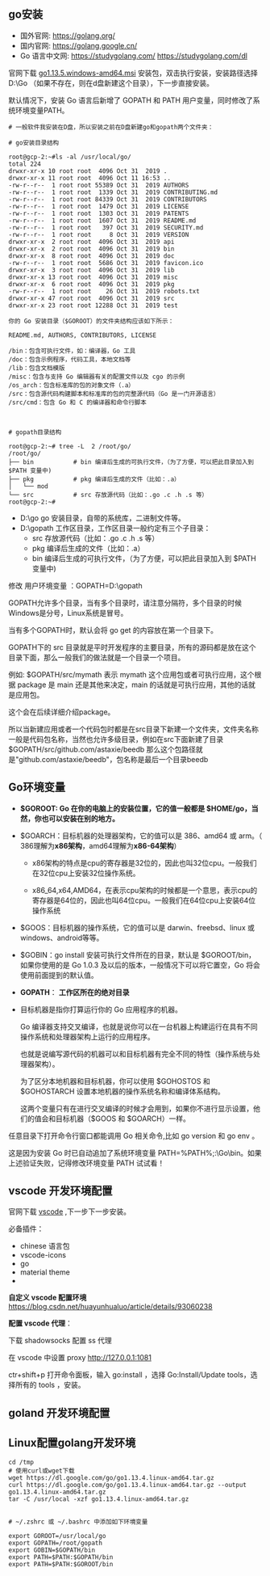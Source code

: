 ## go安装

- 国外官网: https://golang.org/ 
- 国内官网: https://golang.google.cn/ 
- Go 语言中文网: https://studygolang.com/ https://studygolang.com/dl

官网下载 [go1.13.5.windows-amd64.msi](https://dl.google.com/go/go1.13.5.windows-amd64.msi) 安装包，双击执行安装，安装路径选择 D:\Go （如果不存在，则在d盘新建这个目录），下一步直接安装。

默认情况下，安装 Go 语言后新增了 GOPATH 和 PATH 用户变量，同时修改了系统环境变量PATH。





```shell
# 一般软件我安装在D盘，所以安装之前在D盘新建go和gopath两个文件夹：

# go安装目录结构

root@gcp-2:~#ls -al /usr/local/go/                                                                                                                                                                              
total 224                                                                                        
drwxr-xr-x 10 root root  4096 Oct 31  2019 .                                     
drwxr-xr-x 11 root root  4096 Oct 11 16:53 ..                                  
-rw-r--r--  1 root root 55389 Oct 31  2019 AUTHORS                          
-rw-r--r--  1 root root  1339 Oct 31  2019 CONTRIBUTING.md                       
-rw-r--r--  1 root root 84339 Oct 31  2019 CONTRIBUTORS                         
-rw-r--r--  1 root root  1479 Oct 31  2019 LICENSE                                                                          
-rw-r--r--  1 root root  1303 Oct 31  2019 PATENTS                             
-rw-r--r--  1 root root  1607 Oct 31  2019 README.md                            
-rw-r--r--  1 root root   397 Oct 31  2019 SECURITY.md                       
-rw-r--r--  1 root root     8 Oct 31  2019 VERSION                            
drwxr-xr-x  2 root root  4096 Oct 31  2019 api                                 
drwxr-xr-x  2 root root  4096 Oct 31  2019 bin                           
drwxr-xr-x  8 root root  4096 Oct 31  2019 doc                                    
-rw-r--r--  1 root root  5686 Oct 31  2019 favicon.ico                           
drwxr-xr-x  3 root root  4096 Oct 31  2019 lib                              
drwxr-xr-x 13 root root  4096 Oct 31  2019 misc                                  
drwxr-xr-x  6 root root  4096 Oct 31  2019 pkg                                
-rw-r--r--  1 root root    26 Oct 31  2019 robots.txt                            
drwxr-xr-x 47 root root  4096 Oct 31  2019 src                                
drwxr-xr-x 23 root root 12288 Oct 31  2019 test  

你的 Go 安装目录（$GOROOT）的文件夹结构应该如下所示：

README.md, AUTHORS, CONTRIBUTORS, LICENSE

/bin：包含可执行文件，如：编译器，Go 工具
/doc：包含示例程序，代码工具，本地文档等
/lib：包含文档模版
/misc：包含与支持 Go 编辑器有关的配置文件以及 cgo 的示例
/os_arch：包含标准库的包的对象文件（.a）
/src：包含源代码构建脚本和标准库的包的完整源代码（Go 是一门开源语言）
/src/cmd：包含 Go 和 C 的编译器和命令行脚本



# gopath目录结构

root@gcp-2:~# tree -L  2 /root/go/                                                                                                                                                                               
/root/go/                                                                      
├── bin           # bin 编译后生成的可执行文件，（为了方便，可以把此目录加入到 $PATH 变量中)            
├── pkg           # pkg 编译后生成的文件（比如：.a）                                                                  
│   └── mod                                                                            
└── src        	  # src 存放源代码（比如：.go .c .h .s 等）                                                                                                                                                                                 
root@gcp-2:~# 
```



- D:\go             go 安装目录，自带的系统库，二进制文件等。
- D:\gopath    工作区目录，工作区目录一般约定有三个子目录：
  -  src 存放源代码（比如：.go .c .h .s 等）   
  -  pkg 编译后生成的文件（比如：.a）   
  -  bin 编译后生成的可执行文件，（为了方便，可以把此目录加入到 $PATH 变量中)

修改 用户环境变量 ：GOPATH=D:\gopath

GOPATH允许多个目录，当有多个目录时，请注意分隔符，多个目录的时候Windows是分号，Linux系统是冒号。

当有多个GOPATH时，默认会将 go get 的内容放在第一个目录下。

GOPATH下的 src 目录就是平时开发程序的主要目录，所有的源码都是放在这个目录下面，那么一般我们的做法就是一个目录一个项目。

例如: $GOPATH/src/mymath 表示 mymath 这个应用包或者可执行应用，这个根据 package 是 main 还是其他来决定，main 的话就是可执行应用，其他的话就是应用包。

这个会在后续详细介绍package。

所以当新建应用或者一个代码包时都是在src目录下新建一个文件夹，文件夹名称一般是代码包名称，当然也允许多级目录，例如在src下面新建了目录$GOPATH/src/github.com/astaxie/beedb 那么这个包路径就是"github.com/astaxie/beedb"，包名称是最后一个目录beedb



## Go环境变量



- **$GOROOT:  Go 在你的电脑上的安装位置，它的值一般都是 $HOME/go，当然，你也可以安装在别的地方。**

- $GOARCH：目标机器的处理器架构，它的值可以是 386、amd64 或 arm。（ 386理解为**x86架构**，amd64理解为**x86-64架构**）

  - x86架构的特点是cpu的寄存器是32位的，因此也叫32位cpu。一般我们在32位cpu上安装32位操作系统。

  - x86_64,x64,AMD64，在表示cpu架构的时候都是一个意思，表示cpu的寄存器是64位的，因此也叫64位cpu。一般我们在64位cpu上安装64位操作系统
  
- $GOOS：目标机器的操作系统，它的值可以是 darwin、freebsd、linux 或 windows、android等等。

- $GOBIN：go install 安装可执行文件所在的目录，默认是 $GOROOT/bin，如果你使用的是 Go 1.0.3 及以后的版本，一般情况下可以将它置空，Go 将会使用前面提到的默认值。

- **GOPATH**： **工作区所在的绝对目录**

- 目标机器是指你打算运行你的 Go 应用程序的机器。

  Go 编译器支持交叉编译，也就是说你可以在一台机器上构建运行在具有不同操作系统和处理器架构上运行的应用程序。

  也就是说编写源代码的机器可以和目标机器有完全不同的特性（操作系统与处理器架构）。

  为了区分本地机器和目标机器，你可以使用 $GOHOSTOS 和 $GOHOSTARCH 设置本地机器的操作系统名称和编译体系结构。

  这两个变量只有在进行交叉编译的时候才会用到，如果你不进行显示设置，他们的值会和目标机器（$GOOS 和 $GOARCH）一样。

  



任意目录下打开命令行窗口都能调用 Go 相关命令,比如 go version 和 go env 。

这是因为安装 Go 时已自动追加了系统环境变量 PATH=%PATH%;:\Go\bin。如果上述验证失败，记得修改环境变量 PATH 试试看！



## vscode 开发环境配置

官网下载 [vscode](https://code.visualstudio.com/) ,下一步下一步安装。

必备插件：

- chinese 语言包
- vscode-icons 
- go
- material theme
-  

**自定义 vscode 配置环境** https://blog.csdn.net/huayunhualuo/article/details/93060238

**配置 vscode 代理**：

下载 shadowsocks 配置 ss 代理

在 vscode 中设置 proxy http://127.0.0.1:1081

ctr+shift+p 打开命令面板，输入 go:install ，选择 Go:Install/Update tools，选择所有的 tools ，安装。

## goland 开发环境配置





## Linux配置golang开发环境

```shell
cd /tmp
# 使用curl或wget下载
wget https://dl.google.com/go/go1.13.4.linux-amd64.tar.gz
curl https://dl.google.com/go/go1.13.4.linux-amd64.tar.gz --output  go1.13.4.linux-amd64.tar.gz
tar -C /usr/local -xzf go1.13.4.linux-amd64.tar.gz


# ~/.zshrc 或 ~/.bashrc 中添加如下环境变量

export GOROOT=/usr/local/go
export GOPATH=/root/gopath
export GOBIN=$GOPATH/bin
export PATH=$PATH:$GOPATH/bin
export PATH=$PATH:$GOROOT/bin
```









